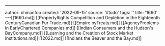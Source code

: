 ---
author: ohmanfoo
created: '2022-09-15'
source: '#todo'
tags: ''
title: '1660'
---[[1660.md]]
[[PropertyRights Competition and Depletion in the Eighteenth CenturyCanadian Fur Trade.md]]
[[Empire byTreaty.md]]
[[AgencyProblems in EarlyChartered Companies.md]]
[[Indian Consumers and the Hudson's BayCompany.md]]
[[Learning and the Creation of Stock Market Institutions.md]]
[[2022.md]]
[[Indians the Beaver and the Bay.md]]
